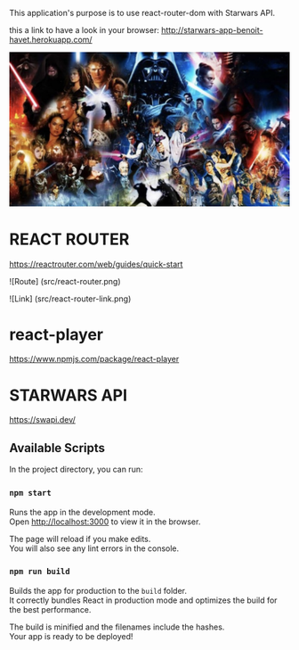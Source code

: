 This application's purpose is to use react-router-dom with Starwars API.

this a link to have a look in your browser: http://starwars-app-benoit-havet.herokuapp.com/

![](/src/starWarsPoster.png)

# REACT ROUTER

https://reactrouter.com/web/guides/quick-start

![Route] (src/react-router.png)

![Link] (src/react-router-link.png)

# react-player

https://www.npmjs.com/package/react-player

# STARWARS API

https://swapi.dev/

## Available Scripts

In the project directory, you can run:

### `npm start`

Runs the app in the development mode.<br>
Open [http://localhost:3000](http://localhost:3000) to view it in the browser.

The page will reload if you make edits.<br>
You will also see any lint errors in the console.

### `npm run build`

Builds the app for production to the `build` folder.<br>
It correctly bundles React in production mode and optimizes the build for the best performance.

The build is minified and the filenames include the hashes.<br>
Your app is ready to be deployed!
